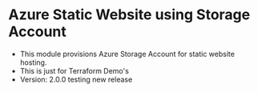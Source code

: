 # Azure Static Website using Storage Account
- This module provisions Azure Storage Account for static website hosting.
- This is just for Terraform Demo's
- Version: 2.0.0 testing new release


